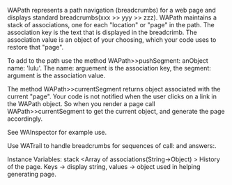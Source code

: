 WAPath represents a path navigation (breadcrumbs) for a web page and displays standard breadcrumbs(xxx >> yyy >> zzz). WAPath maintains a stack of associations, one for each "location" or "page" in the path. The association key is the text that is displayed in the breadcrimb. The association value is an object of your choosing, which your code uses to restore that "page". 

To add to the path use the method WAPath>>pushSegment: anObject name: 'lulu'. The name: arguement is the association key, the segment: argument is the association value.

The method WAPath>>currentSegment returns object associated with the current "page". Your code is not notified when the user clicks on a link in the WAPath object. So when you render a page call WAPath>>currentSegment to get the current object, and generate the page accordingly.

See WAInspector for example use.

Use WATrail to handle breadcrumbs for sequences of call: and answers:.

Instance Variables:
	stack	<Array of associations(String->Object) > History of the page. Keys -> display string, values -> object used in helping generating page.

